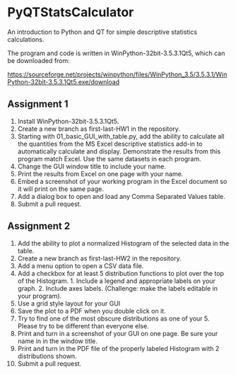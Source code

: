 # PyQTStatsCalculator
An introduction to Python and QT for simple descriptive statistics calculations.

The program and code is written in WinPython-32bit-3.5.3.1Qt5, which can be downloaded from:

https://sourceforge.net/projects/winpython/files/WinPython_3.5/3.5.3.1/WinPython-32bit-3.5.3.1Qt5.exe/download

## Assignment 1
  1. Install WinPython-32bit-3.5.3.1Qt5. 
  2. Create a new branch as first-last-HW1 in the repository. 
  2. Starting with 01_basic_GUI_with_table.py, add the ability to calculate all the quantities from the MS Excel descriptive statistics add-in to automatically calculate and display. Demonstrate the results from this program match Excel. Use the same datasets in each program.  
  4. Change the GUI window title to include your name.
  5. Print the results from Excel on one page with your name. 
  6. Embed a screenshot of your working program in the Excel document so it will print on the same page. 
  3. Add a dialog box to open and load any Comma Separated Values table.
  7. Submit a pull request.  

## Assignment 2
  1. Add the ability to plot a normalized Histogram of the selected data in the table.
  2. Create a new branch as first-last-HW2 in the repository. 
  2. Add a menu option to open a CSV data file.
  3. Add a checkbox for at least 5 distribution functions to plot over the top of the Histogram. 
    1. Include a legend and appropriate labels on your graph.
    2. Include axes labels. (Challenge: make the labels editable in your program).
  4. Use a grid style layout for your GUI
  5. Save the plot to a PDF when you double click on it.
  6. Try to find one of the most obscure distributions as one of your 5. Please try to be different than everyone else. 
  7. Print and turn in a screenshot of your GUI on one page. Be sure your name in in the window title.
  8. Print and turn in the PDF file of the properly labeled Histogram with 2 distributions shown.
  9. Submit a pull request.